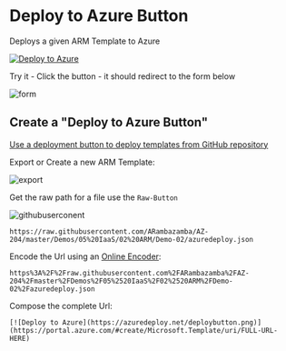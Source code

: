 # Deploy to Azure Button

Deploys a given ARM Template to Azure

[![Deploy to Azure](https://azuredeploy.net/deploybutton.png)](https://portal.azure.com/#create/Microsoft.Template/uri/https%3A%2F%2Fraw.githubusercontent.com%2FARambazamba%2FAZ-400%2Fmaster%2FT05%2F01%2520Infrastructure%2520and%2520Configuration%2520Azure%2520Tools%2FDemo-03%2Fazuredeploy.json)

Try it - Click the button - it should redirect to the form below

![form](../_images/template-form.png)

## Create a "Deploy to Azure Button"

[Use a deployment button to deploy templates from GitHub repository](https://docs.microsoft.com/en-us/azure/azure-resource-manager/templates/deploy-to-azure-button)

Export or Create a new ARM Template:

![export](../_images/export-arm.png)

Get the raw path for a file use the `Raw-Button`

![githubuserconent](../_images/githubusercontent.png)

```
https://raw.githubusercontent.com/ARambazamba/AZ-204/master/Demos/05%20IaaS/02%20ARM/Demo-02/azuredeploy.json
```

Encode the Url using an [Online Encoder](https://www.urlencoder.org/):

```
https%3A%2F%2Fraw.githubusercontent.com%2FARambazamba%2FAZ-204%2Fmaster%2FDemos%2F05%2520IaaS%2F02%2520ARM%2FDemo-02%2Fazuredeploy.json
```

Compose the complete Url:

```
[![Deploy to Azure](https://azuredeploy.net/deploybutton.png)](https://portal.azure.com/#create/Microsoft.Template/uri/FULL-URL-HERE)
```
